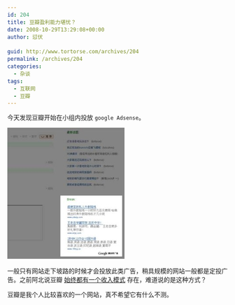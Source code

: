 ```yaml
---
id: 204
title: 豆瓣盈利能力堪忧？
date: 2008-10-29T13:29:08+00:00
author: 愆伏

guid: http://www.tortorse.com/archives/204
permalink: /archives/204
categories:
  - 杂谈
tags:
  - 互联网
  - 豆瓣
---
```

今天发现豆瓣开始在小组内投放 `google Adsense`。

![豆瓣的广告](/wp-content/uploads/2008/10/douban_adsense-268x300.jpg)

一般只有网站走下坡路的时候才会投放此类广告，稍具规模的网站一般都是定投广告。之前阿北说豆瓣 [始终都有一个收入模式](http://www.douban.com/note/17598797/) 存在，难道说的是这种方式？

豆瓣是我个人比较喜欢的一个网站，真不希望它有什么不测。